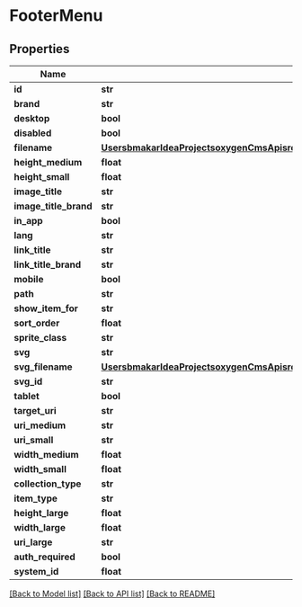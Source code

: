 # FooterMenu

## Properties
Name | Type | Description | Notes
------------ | ------------- | ------------- | -------------
**id** | **str** |  | [optional] 
**brand** | **str** |  | [optional] 
**desktop** | **bool** |  | [optional] 
**disabled** | **bool** |  | [optional] 
**filename** | [**UsersbmakarIdeaProjectsoxygenCmsApisrcmainresourcesstaticprivatecomponentssvgFilenameYamlSvgFilename**](UsersbmakarIdeaProjectsoxygenCmsApisrcmainresourcesstaticprivatecomponentssvgFilenameYamlSvgFilename.md) |  | [optional] 
**height_medium** | **float** |  | [optional] 
**height_small** | **float** |  | [optional] 
**image_title** | **str** |  | [optional] 
**image_title_brand** | **str** |  | [optional] 
**in_app** | **bool** |  | [optional] 
**lang** | **str** |  | [optional] 
**link_title** | **str** |  | [optional] 
**link_title_brand** | **str** |  | [optional] 
**mobile** | **bool** |  | [optional] 
**path** | **str** |  | [optional] 
**show_item_for** | **str** |  | [optional] 
**sort_order** | **float** |  | [optional] 
**sprite_class** | **str** |  | [optional] 
**svg** | **str** |  | [optional] 
**svg_filename** | [**UsersbmakarIdeaProjectsoxygenCmsApisrcmainresourcesstaticprivatecomponentssvgFilenameYamlSvgFilename**](UsersbmakarIdeaProjectsoxygenCmsApisrcmainresourcesstaticprivatecomponentssvgFilenameYamlSvgFilename.md) |  | [optional] 
**svg_id** | **str** |  | [optional] 
**tablet** | **bool** |  | [optional] 
**target_uri** | **str** |  | [optional] 
**uri_medium** | **str** |  | [optional] 
**uri_small** | **str** |  | [optional] 
**width_medium** | **float** |  | [optional] 
**width_small** | **float** |  | [optional] 
**collection_type** | **str** |  | [optional] 
**item_type** | **str** |  | [optional] 
**height_large** | **float** |  | [optional] 
**width_large** | **float** |  | [optional] 
**uri_large** | **str** |  | [optional] 
**auth_required** | **bool** |  | [optional] 
**system_id** | **float** |  | [optional] 

[[Back to Model list]](../README.md#documentation-for-models) [[Back to API list]](../README.md#documentation-for-api-endpoints) [[Back to README]](../README.md)

